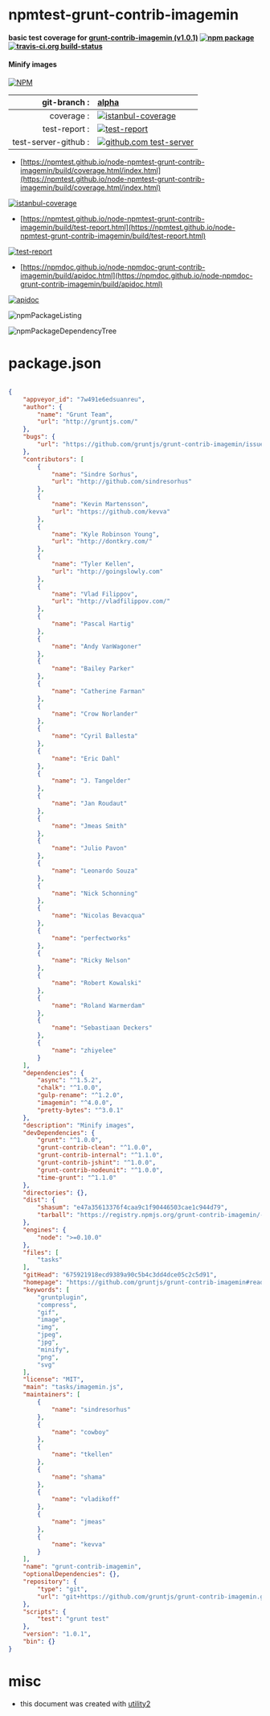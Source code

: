 # npmtest-grunt-contrib-imagemin

#### basic test coverage for  [grunt-contrib-imagemin (v1.0.1)](https://github.com/gruntjs/grunt-contrib-imagemin#readme)  [![npm package](https://img.shields.io/npm/v/npmtest-grunt-contrib-imagemin.svg?style=flat-square)](https://www.npmjs.org/package/npmtest-grunt-contrib-imagemin) [![travis-ci.org build-status](https://api.travis-ci.org/npmtest/node-npmtest-grunt-contrib-imagemin.svg)](https://travis-ci.org/npmtest/node-npmtest-grunt-contrib-imagemin)

#### Minify images

[![NPM](https://nodei.co/npm/grunt-contrib-imagemin.png?downloads=true&downloadRank=true&stars=true)](https://www.npmjs.com/package/grunt-contrib-imagemin)

| git-branch : | [alpha](https://github.com/npmtest/node-npmtest-grunt-contrib-imagemin/tree/alpha)|
|--:|:--|
| coverage : | [![istanbul-coverage](https://npmtest.github.io/node-npmtest-grunt-contrib-imagemin/build/coverage.badge.svg)](https://npmtest.github.io/node-npmtest-grunt-contrib-imagemin/build/coverage.html/index.html)|
| test-report : | [![test-report](https://npmtest.github.io/node-npmtest-grunt-contrib-imagemin/build/test-report.badge.svg)](https://npmtest.github.io/node-npmtest-grunt-contrib-imagemin/build/test-report.html)|
| test-server-github : | [![github.com test-server](https://npmtest.github.io/node-npmtest-grunt-contrib-imagemin/GitHub-Mark-32px.png)](https://npmtest.github.io/node-npmtest-grunt-contrib-imagemin/build/app/index.html) | | build-artifacts : | [![build-artifacts](https://npmtest.github.io/node-npmtest-grunt-contrib-imagemin/glyphicons_144_folder_open.png)](https://github.com/npmtest/node-npmtest-grunt-contrib-imagemin/tree/gh-pages/build)|

- [https://npmtest.github.io/node-npmtest-grunt-contrib-imagemin/build/coverage.html/index.html](https://npmtest.github.io/node-npmtest-grunt-contrib-imagemin/build/coverage.html/index.html)

[![istanbul-coverage](https://npmtest.github.io/node-npmtest-grunt-contrib-imagemin/build/screenCapture.buildCi.browser.%252Ftmp%252Fbuild%252Fcoverage.lib.html.png)](https://npmtest.github.io/node-npmtest-grunt-contrib-imagemin/build/coverage.html/index.html)

- [https://npmtest.github.io/node-npmtest-grunt-contrib-imagemin/build/test-report.html](https://npmtest.github.io/node-npmtest-grunt-contrib-imagemin/build/test-report.html)

[![test-report](https://npmtest.github.io/node-npmtest-grunt-contrib-imagemin/build/screenCapture.buildCi.browser.%252Ftmp%252Fbuild%252Ftest-report.html.png)](https://npmtest.github.io/node-npmtest-grunt-contrib-imagemin/build/test-report.html)

- [https://npmdoc.github.io/node-npmdoc-grunt-contrib-imagemin/build/apidoc.html](https://npmdoc.github.io/node-npmdoc-grunt-contrib-imagemin/build/apidoc.html)

[![apidoc](https://npmdoc.github.io/node-npmdoc-grunt-contrib-imagemin/build/screenCapture.buildCi.browser.%252Ftmp%252Fbuild%252Fapidoc.html.png)](https://npmdoc.github.io/node-npmdoc-grunt-contrib-imagemin/build/apidoc.html)

![npmPackageListing](https://npmtest.github.io/node-npmtest-grunt-contrib-imagemin/build/screenCapture.npmPackageListing.svg)

![npmPackageDependencyTree](https://npmtest.github.io/node-npmtest-grunt-contrib-imagemin/build/screenCapture.npmPackageDependencyTree.svg)



# package.json

```json

{
    "appveyor_id": "7w491e6edsuanreu",
    "author": {
        "name": "Grunt Team",
        "url": "http://gruntjs.com/"
    },
    "bugs": {
        "url": "https://github.com/gruntjs/grunt-contrib-imagemin/issues"
    },
    "contributors": [
        {
            "name": "Sindre Sorhus",
            "url": "http://github.com/sindresorhus"
        },
        {
            "name": "Kevin Martensson",
            "url": "https://github.com/kevva"
        },
        {
            "name": "Kyle Robinson Young",
            "url": "http://dontkry.com/"
        },
        {
            "name": "Tyler Kellen",
            "url": "http://goingslowly.com"
        },
        {
            "name": "Vlad Filippov",
            "url": "http://vladfilippov.com/"
        },
        {
            "name": "Pascal Hartig"
        },
        {
            "name": "Andy VanWagoner"
        },
        {
            "name": "Bailey Parker"
        },
        {
            "name": "Catherine Farman"
        },
        {
            "name": "Crow Norlander"
        },
        {
            "name": "Cyril Ballesta"
        },
        {
            "name": "Eric Dahl"
        },
        {
            "name": "J. Tangelder"
        },
        {
            "name": "Jan Roudaut"
        },
        {
            "name": "Jmeas Smith"
        },
        {
            "name": "Julio Pavon"
        },
        {
            "name": "Leonardo Souza"
        },
        {
            "name": "Nick Schonning"
        },
        {
            "name": "Nicolas Bevacqua"
        },
        {
            "name": "perfectworks"
        },
        {
            "name": "Ricky Nelson"
        },
        {
            "name": "Robert Kowalski"
        },
        {
            "name": "Roland Warmerdam"
        },
        {
            "name": "Sebastiaan Deckers"
        },
        {
            "name": "zhiyelee"
        }
    ],
    "dependencies": {
        "async": "^1.5.2",
        "chalk": "^1.0.0",
        "gulp-rename": "^1.2.0",
        "imagemin": "^4.0.0",
        "pretty-bytes": "^3.0.1"
    },
    "description": "Minify images",
    "devDependencies": {
        "grunt": "^1.0.0",
        "grunt-contrib-clean": "^1.0.0",
        "grunt-contrib-internal": "^1.1.0",
        "grunt-contrib-jshint": "^1.0.0",
        "grunt-contrib-nodeunit": "^1.0.0",
        "time-grunt": "^1.1.0"
    },
    "directories": {},
    "dist": {
        "shasum": "e47a35613376f4caa9c1f90446503cae1c944d79",
        "tarball": "https://registry.npmjs.org/grunt-contrib-imagemin/-/grunt-contrib-imagemin-1.0.1.tgz"
    },
    "engines": {
        "node": ">=0.10.0"
    },
    "files": [
        "tasks"
    ],
    "gitHead": "675921918ecd9389a90c5b4c3dd4dce05c2c5d91",
    "homepage": "https://github.com/gruntjs/grunt-contrib-imagemin#readme",
    "keywords": [
        "gruntplugin",
        "compress",
        "gif",
        "image",
        "img",
        "jpeg",
        "jpg",
        "minify",
        "png",
        "svg"
    ],
    "license": "MIT",
    "main": "tasks/imagemin.js",
    "maintainers": [
        {
            "name": "sindresorhus"
        },
        {
            "name": "cowboy"
        },
        {
            "name": "tkellen"
        },
        {
            "name": "shama"
        },
        {
            "name": "vladikoff"
        },
        {
            "name": "jmeas"
        },
        {
            "name": "kevva"
        }
    ],
    "name": "grunt-contrib-imagemin",
    "optionalDependencies": {},
    "repository": {
        "type": "git",
        "url": "git+https://github.com/gruntjs/grunt-contrib-imagemin.git"
    },
    "scripts": {
        "test": "grunt test"
    },
    "version": "1.0.1",
    "bin": {}
}
```



# misc
- this document was created with [utility2](https://github.com/kaizhu256/node-utility2)
